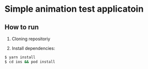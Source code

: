 # Simple animation test applicatoin

## How to run
1. Cloning repositoriy

2. Install dependencies:

```bash
$ yarn install
$ cd ios && pod install

